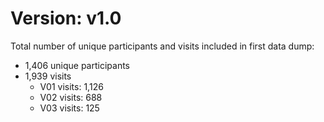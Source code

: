 # Version: v1.0
Total number of unique participants and visits included in first data dump:   
* 1,406 unique participants  
* 1,939 visits  
  * V01 visits: 1,126   
  * V02 visits: 688   
  * V03 visits: 125 
